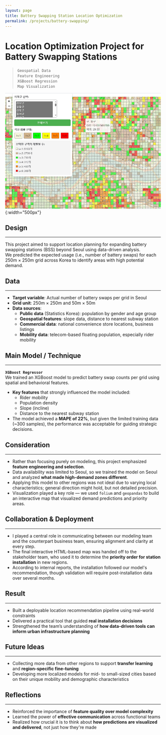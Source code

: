 ```yaml
---
layout: page
title: Battery Swapping Station Location Optimization
permalink: /projects/battery-swapping/
--- 
```


# Location Optimization Project for Battery Swapping Stations

>`Geospatial Data`  
>`Feature Engineering`  
>`XGBoost Regression`  
>`Map Visualization`

![map sample](/assets/img/project/bss/bss_map_sample.png){:width="500px"}

## Design
***
This project aimed to support location planning for expanding battery swapping stations (BSS) beyond Seoul using data-driven analysis.  
We predicted the expected usage (i.e., number of battery swaps) for each 250m × 250m grid across Korea to identify areas with high potential demand.

## Data
***
- **Target variable**: Actual number of battery swaps per grid in Seoul  
- **Grid unit**: 250m × 250m and 50m × 50m  
- **Data sources**:
  - **Public data** (Statistics Korea): population by gender and age group  
  - **Geospatial features**: slope data, distance to nearest subway station  
  - **Commercial data**: national convenience store locations, business listings  
  - **Mobility data**: telecom-based floating population, especially rider mobility

## Main Model / Technique
***
**`XGBoost Regressor`**  
We trained an XGBoost model to predict battery swap counts per grid using spatial and behavioral features.

- **Key features** that strongly influenced the model included:
  - Rider mobility  
  - Population density  
  - Slope (incline)  
  - Distance to the nearest subway station  
- The model achieved a **MAPE of 22%**, but given the limited training data (~300 samples), the performance was acceptable for guiding strategic decisions.

## Consideration
***
- Rather than focusing purely on modeling, this project emphasized **feature engineering and selection**.
- Data availability was limited to Seoul, so we trained the model on Seoul and analyzed **what made high-demand zones different**.
- Applying this model to other regions was not ideal due to varying local characteristics; general direction might hold, but not detailed precision.
- Visualization played a key role — we used `folium` and `geopandas` to build an interactive map that visualized demand predictions and priority areas.

## Collaboration & Deployment
***
- I played a central role in communicating between our modeling team and the counterpart business team, ensuring alignment and clarity at every step.
- The final interactive HTML-based map was handed off to the stakeholder team, who used it to determine the **priority order for station installation** in new regions.
- According to internal reports, the installation followed our model's recommendation, though validation will require post-installation data over several months.

## Result
***
- Built a deployable location recommendation pipeline using real-world constraints  
- Delivered a practical tool that guided **real installation decisions**  
- Strengthened the team’s understanding of **how data-driven tools can inform urban infrastructure planning**

## Future Ideas
***
- Collecting more data from other regions to support **transfer learning** and **region-specific fine-tuning**  
- Developing more localized models for mid- to small-sized cities based on their unique mobility and demographic characteristics

## Reflections
***
- Reinforced the importance of **feature quality over model complexity**  
- Learned the power of **effective communication** across functional teams  
- Realized how crucial it is to think about **how predictions are visualized and delivered**, not just how they're made
